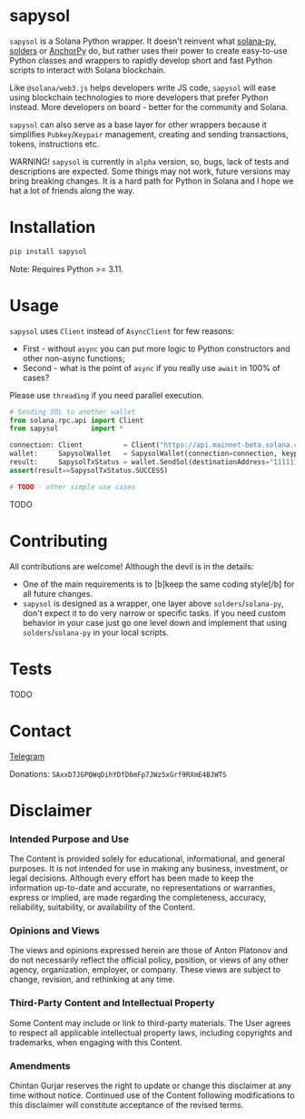 # sapysol

`sapysol` is a Solana Python wrapper. It doesn't reinvent what [solana-py](https://github.com/michaelhly/solana-py), [solders](https://github.com/kevinheavey/solders) or [AnchorPy](https://github.com/kevinheavey/anchorpy) do, but rather uses their power to create easy-to-use Python classes and wrappers to rapidly develop short and fast Python scripts to interact with Solana blockchain.

Like `@solana/web3.js` helps developers write JS code, `sapysol` will ease using blockchain technologies to more developers that prefer Python instead. More developers on board - better for the community and Solana.

`sapysol` can also serve as a base layer for other wrappers because it simplifies `Pubkey`/`Keypair` management, creating and sending transactions, tokens, instructions etc.

WARNING! `sapysol` is currently in `alpha` version, so, bugs, lack of tests and descriptions are expected. Some things may not work, future versions may bring breaking changes. It is a hard path for Python in Solana and I hope we hat a lot of friends along the way.

# Installation

```sh
pip install sapysol
```

Note: Requires Python >= 3.11.

# Usage

`sapysol` uses `Client` instead of `AsyncClient` for few reasons:
* First - without `async` you can put more logic to Python constructors and other non-async functions;
* Second - what is the point of `async` if you really use `await` in 100% of cases?

Please use `threading` if you need parallel execution.

```py
# Sending SOL to another wallet
from solana.rpc.api import Client 
from sapysol        import *

connection: Client          = Client("https://api.mainnet-beta.solana.com")
wallet:     SapysolWallet   = SapysolWallet(connection=connection, keypair="path/to/file.json")
result:     SapysolTxStatus = wallet.SendSol(destinationAddress="11111111111111111111111111111111", amountSol=0.5)
assert(result==SapysolTxStatus.SUCCESS)

# TODO - other simple use cases
```

TODO

# Contributing

All contributions are welcome! Although the devil is in the details:
* One of the main requirements is to [b]keep the same coding style[/b] for all future changes.
* `sapysol` is designed as a wrapper, one layer above `solders`/`solana-py`, don't expect it to do very narrow or specific tasks. If you need custom behavior in your case just go one level down and implement that using `solders`/`solana-py` in your local scripts.

# Tests

TODO

# Contact

[Telegram](https://t.me/sapysol)

Donations: `SAxxD7JGPQWqDihYDfD6mFp7JWz5xGrf9RXmE4BJWTS`

# Disclaimer

### Intended Purpose and Use
The Content is provided solely for educational, informational, and general purposes. It is not intended for use in making any business, investment, or legal decisions. Although every effort has been made to keep the information up-to-date and accurate, no representations or warranties, express or implied, are made regarding the completeness, accuracy, reliability, suitability, or availability of the Content.

### Opinions and Views
The views and opinions expressed herein are those of Anton Platonov and do not necessarily reflect the official policy, position, or views of any other agency, organization, employer, or company. These views are subject to change, revision, and rethinking at any time.

### Third-Party Content and Intellectual Property
Some Content may include or link to third-party materials. The User agrees to respect all applicable intellectual property laws, including copyrights and trademarks, when engaging with this Content.

### Amendments
Chintan Gurjar reserves the right to update or change this disclaimer at any time without notice. Continued use of the Content following modifications to this disclaimer will constitute acceptance of the revised terms.